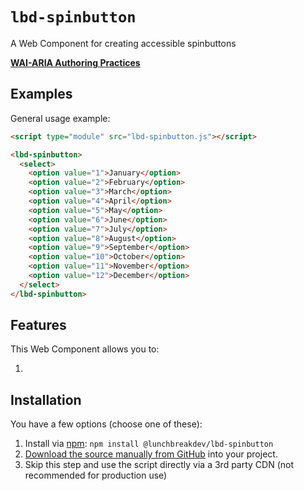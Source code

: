 # `lbd-spinbutton`

A Web Component for creating accessible spinbuttons

**[WAI-ARIA Authoring Practices](https://www.w3.org/WAI/ARIA/apg/patterns/spinbutton/)**

## Examples

General usage example:

```html
<script type="module" src="lbd-spinbutton.js"></script>

<lbd-spinbutton>
  <select>
    <option value="1">January</option>
    <option value="2">February</option>
    <option value="3">March</option>
    <option value="4">April</option>
    <option value="5">May</option>
    <option value="6">June</option>
    <option value="7">July</option>
    <option value="8">August</option>
    <option value="9">September</option>
    <option value="10">October</option>
    <option value="11">November</option>
    <option value="12">December</option>
  </select>
</lbd-spinbutton>
```

## Features

This Web Component allows you to:

1.

## Installation

You have a few options (choose one of these):

1. Install via [npm](https://www.npmjs.com/package/@lunchbreakdev/lbd-spinbutton): `npm install @lunchbreakdev/lbd-spinbutton`
2. [Download the source manually from GitHub](https://github.com/lunchbreakdev/lbd-components/releases) into your project.
3. Skip this step and use the script directly via a 3rd party CDN (not recommended for production use)
